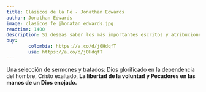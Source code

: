```yaml
---
title: Clásicos de la Fé - Jonathan Edwards
author: Jonathan Edwards
image: clasicos_fe_jhonatan_edwards.jpg
readtime: 1400
description: Sí deseas saber los más importantes escritos y atribuciones de Jonathan Edwards; este libro es para TI.
buy:
        colombia: https://a.co/d/j0HdqfT
        usa: https://a.co/d/j0HdqfT
---
```


Una selección de sermones y tratados: Dios glorificado en la dependencia del hombre, Cristo exaltado, **La libertad de la voluntad y Pecadores en las manos de un Dios enojado.**
